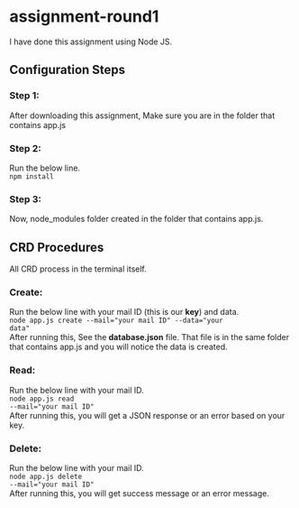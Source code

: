 # assignment-round1

I have done this assignment using Node JS.

## Configuration Steps

### Step 1:
After downloading this assignment, Make sure you are in the folder that contains app.js

### Step 2:
Run the below line.<br>
<code>npm install</code>

### Step 3:
Now, node_modules folder created in the folder that contains app.js. 

## CRD Procedures
All CRD process in the terminal itself.

### Create:
Run the below line with your mail ID (this is our <b>key</b>) and data. <br>
<code>node app.js create --mail="your mail ID" --data="your data"</code><br>
After running this, See the <b>database.json</b> file. That file is in the same folder that contains app.js and you will notice the data is created.

### Read:
Run the below line with your mail ID. <br>
<code>node app.js read --mail="your mail ID"</code><br>
After running this, you will get a JSON response or an error based on your key.

### Delete:
Run the below line with your mail ID.<br>
<code>node app.js delete --mail="your mail ID"</code><br>
After running this, you will get success message or an error message.
